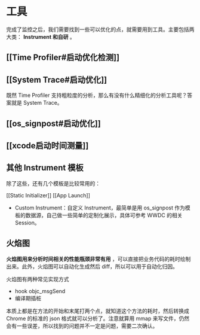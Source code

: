 # 工具
完成了监控之后，我们需要找到一些可以优化的点，就需要用到工具。主要包括两大类： **Instrument 和自研** 。

## [[Time Profiler#启动优化检测]]


## [[System Trace#启动优化]]
既然 Time Profiler 支持粗粒度的分析，那么有没有什么精细化的分析工具呢？答案就是 System Trace。

## [[os_signpost#启动优化]]

## [[xcode启动时间测量]]



## 其他 Instrument 模板
除了这些，还有几个模板是比较常用的：

[[Static Initializer]]
[[App Launch]]

* Custom Instrument：自定义 Instrument，最简单是用 os_signpost 作为模板的数据源，自己做一些简单的定制化展示，具体可参考 WWDC 的相关 Session。


## 火焰图
**火焰图用来分析时间相关的性能瓶颈非常有用** ，可以直接把业务代码的耗时绘制出来。此外，火焰图可以自动化生成然后 diff，所以可以用于自动化归因。

火焰图有两种常见实现方式

* hook objc_msgSend
* 编译期插桩

本质上都是在方法的开始和末尾打两个点，就知道这个方法的耗时，然后转换成 Chrome 的标准的 json 格式就可以分析了。注意就算用 mmap 来写文件，仍然会有一些误差，所以找到的问题并不一定是问题，需要二次确认。